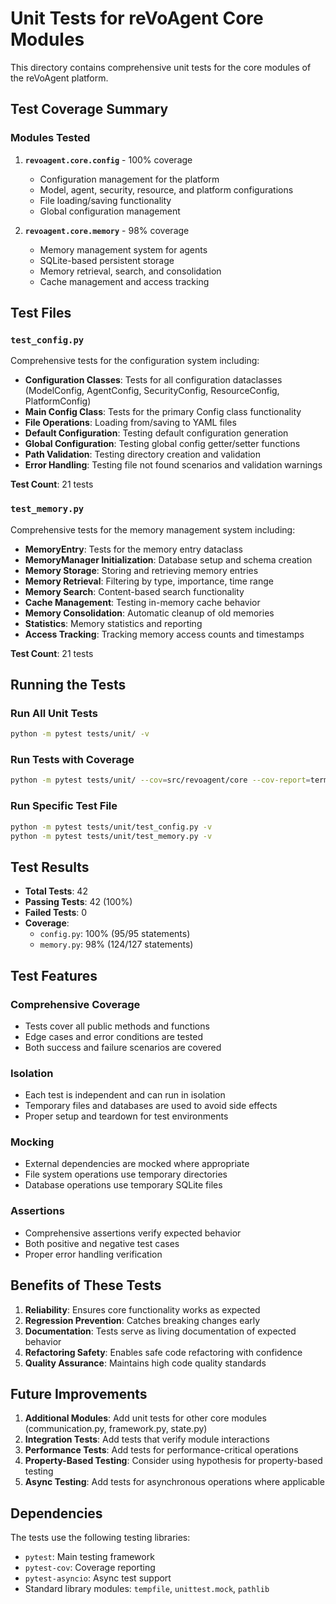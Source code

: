 # Unit Tests for reVoAgent Core Modules

This directory contains comprehensive unit tests for the core modules of the reVoAgent platform.

## Test Coverage Summary

### Modules Tested

1. **`revoagent.core.config`** - 100% coverage
   - Configuration management for the platform
   - Model, agent, security, resource, and platform configurations
   - File loading/saving functionality
   - Global configuration management

2. **`revoagent.core.memory`** - 98% coverage
   - Memory management system for agents
   - SQLite-based persistent storage
   - Memory retrieval, search, and consolidation
   - Cache management and access tracking

## Test Files

### `test_config.py`
Comprehensive tests for the configuration system including:

- **Configuration Classes**: Tests for all configuration dataclasses (ModelConfig, AgentConfig, SecurityConfig, ResourceConfig, PlatformConfig)
- **Main Config Class**: Tests for the primary Config class functionality
- **File Operations**: Loading from/saving to YAML files
- **Default Configuration**: Testing default configuration generation
- **Global Configuration**: Testing global config getter/setter functions
- **Path Validation**: Testing directory creation and validation
- **Error Handling**: Testing file not found scenarios and validation warnings

**Test Count**: 21 tests

### `test_memory.py`
Comprehensive tests for the memory management system including:

- **MemoryEntry**: Tests for the memory entry dataclass
- **MemoryManager Initialization**: Database setup and schema creation
- **Memory Storage**: Storing and retrieving memory entries
- **Memory Retrieval**: Filtering by type, importance, time range
- **Memory Search**: Content-based search functionality
- **Cache Management**: Testing in-memory cache behavior
- **Memory Consolidation**: Automatic cleanup of old memories
- **Statistics**: Memory statistics and reporting
- **Access Tracking**: Tracking memory access counts and timestamps

**Test Count**: 21 tests

## Running the Tests

### Run All Unit Tests
```bash
python -m pytest tests/unit/ -v
```

### Run Tests with Coverage
```bash
python -m pytest tests/unit/ --cov=src/revoagent/core --cov-report=term-missing
```

### Run Specific Test File
```bash
python -m pytest tests/unit/test_config.py -v
python -m pytest tests/unit/test_memory.py -v
```

## Test Results

- **Total Tests**: 42
- **Passing Tests**: 42 (100%)
- **Failed Tests**: 0
- **Coverage**: 
  - `config.py`: 100% (95/95 statements)
  - `memory.py`: 98% (124/127 statements)

## Test Features

### Comprehensive Coverage
- Tests cover all public methods and functions
- Edge cases and error conditions are tested
- Both success and failure scenarios are covered

### Isolation
- Each test is independent and can run in isolation
- Temporary files and databases are used to avoid side effects
- Proper setup and teardown for test environments

### Mocking
- External dependencies are mocked where appropriate
- File system operations use temporary directories
- Database operations use temporary SQLite files

### Assertions
- Comprehensive assertions verify expected behavior
- Both positive and negative test cases
- Proper error handling verification

## Benefits of These Tests

1. **Reliability**: Ensures core functionality works as expected
2. **Regression Prevention**: Catches breaking changes early
3. **Documentation**: Tests serve as living documentation of expected behavior
4. **Refactoring Safety**: Enables safe code refactoring with confidence
5. **Quality Assurance**: Maintains high code quality standards

## Future Improvements

1. **Additional Modules**: Add unit tests for other core modules (communication.py, framework.py, state.py)
2. **Integration Tests**: Add tests that verify module interactions
3. **Performance Tests**: Add tests for performance-critical operations
4. **Property-Based Testing**: Consider using hypothesis for property-based testing
5. **Async Testing**: Add tests for asynchronous operations where applicable

## Dependencies

The tests use the following testing libraries:
- `pytest`: Main testing framework
- `pytest-cov`: Coverage reporting
- `pytest-asyncio`: Async test support
- Standard library modules: `tempfile`, `unittest.mock`, `pathlib`